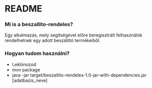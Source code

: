 # README #
### Mi is a beszallito-rendeles? ###

Egy alkalmazás, mely segítségével előre beregisztrált felhasználók rendelhetnek egy adott beszállító termékeiből.

### Hogyan tudom használni? ###

* Leklónozod
* mvn package
* java -jar target/beszallito-rendeles-1.0-jar-with-dependencies.jar [adatbazis_neve]
